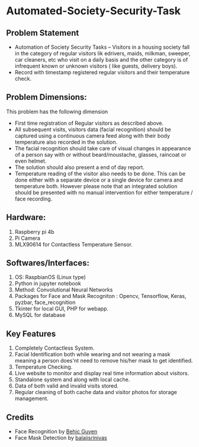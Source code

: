 # Automated-Society-Security-Task

## Problem Statement
* Automation of Society Security Tasks – Visitors in a housing society fall in the category of regular visitors lik edrivers, maids, milkman, sweeper, car cleaners, etc who visit on a daily basis and the other category is of infrequent known or unknown visitors ( like guests, delivery boys).
* Record with timestamp registered regular visitors and their temperature check.

## Problem Dimensions:
This problem has the following dimension
* First time registration of Regular visitors as described above.
* All subsequent visits, visitors data (facial recognition) should be captured using a continuous camera feed along with their body temperature also recorded in the solution.
* The facial recognition should take care of visual changes in appearance of a person say with or without beard/moustache, glasses, raincoat or even helmet.
* The solution should also present a end of day report.
* Temperature reading of the visitor also needs to be done. This can be done either with a separate device or a single device for camera and temperature both. However please note that an integrated solution should be presented with no manual intervention for either temperature / face recording.

## Hardware:
1. Raspberry pi 4b
2. Pi Camera
3. MLX90614 for Contactless Temperature Sensor.

## Softwares/Interfaces:
1. OS: RaspbianOS (Linux type)
2. Python in jupyter notebook
3. Method: Convolutional Neural Networks
4. Packages for Face and Mask Recogniton : Opencv, Tensorflow, Keras, pyzbar, face_recognition
5. Tkinter for local GUI, PHP for webapp.
6. MySQL for database

## Key Features
1. Completely Contactless System. 
2. Facial Identification both while wearing and not wearing a mask meaning a person does'nt need to remove his/her mask to get identified.
3. Temperature Checking.
4. Live website to monitor and display real time information about visitors.
5. Standalone system and along with local cache.
6. Data of both valid and invalid visits stored.
7. Regular cleaning of both cache data and visitor photos for storage management.

## Credits
* Face Recognition by [Behic Guven](https://towardsdatascience.com/building-a-face-recognizer-in-python-7fd6630c6340)
* Face Mask Detection by [balajisrinivas](https://github.com/balajisrinivas/Face-Mask-Detection)